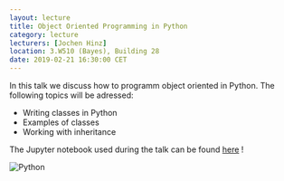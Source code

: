 ```yaml
---
layout: lecture
title: Object Oriented Programming in Python
category: lecture
lecturers: [Jochen Hinz]
location: 3.W510 (Bayes), Building 28 
date: 2019-02-21 16:30:00 CET
---
```


In this talk we discuss how to programm object oriented in Python. The following topics will be adressed:

* Writing classes in Python
* Examples of classes 
* Working with inheritance

The Jupyter notebook used during the talk can be found [here](/../presentations/Python/OOP.ipynb) !

![Python](/images/Python2.jpg)

